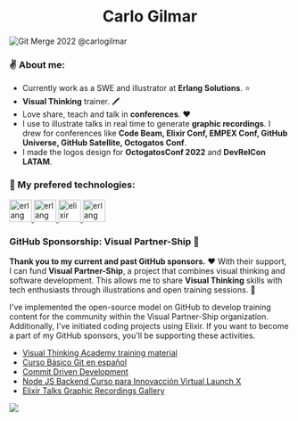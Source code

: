 <h1 align="center">Carlo Gilmar</h1>

![Git Merge 2022 @carlogilmar](https://user-images.githubusercontent.com/17634377/192607281-69c38144-d247-49c8-83bf-03f312dcba74.png)
  
### ✌️ About me:
  
  - Currently work as a SWE and illustrator at **Erlang Solutions**. ⭐️
  - **Visual Thinking** trainer. 🖍
  - Love share, teach and talk in **conferences**. ❤️  
  - I use to illustrate talks in real time to generate **graphic recordings**. I drew for conferences like **Code Beam, Elixir Conf, EMPEX Conf, GitHub Universe, GitHub Satellite, Octogatos Conf**. 
  - I made the logos design for **OctogatosConf 2022** and **DevRelCon LATAM**. 
  
### 🤩 My prefered technologies:

<p align="left"> 
<a href="https://git-scm.com/" target="_blank" rel="noreferrer"> <img src="https://www.vectorlogo.zone/logos/git-scm/git-scm-icon.svg" alt="erlang" width="40" height="40"/> </a> 
<a href="https://www.vim.org/docs.php" target="_blank" rel="noreferrer"> <img src="https://www.vectorlogo.zone/logos/vim/vim-icon.svg" alt="erlang" width="40" height="40"/> </a> 
<a href="https://elixir-lang.org" target="_blank" rel="noreferrer"> <img src="https://www.vectorlogo.zone/logos/elixir-lang/elixir-lang-icon.svg" alt="elixir" width="40" height="40"/> </a> 
<a href="https://www.erlang.org/" target="_blank" rel="noreferrer"> <img src="https://www.vectorlogo.zone/logos/erlang/erlang-official.svg" alt="erlang" width="40" height="40"/> </a> 
</p>

### GitHub Sponsorship: Visual Partner-Ship 🤑

**Thank you to my current and past GitHub sponsors.** ❤️ With their support, I can fund **Visual Partner-Ship**, a project that combines visual thinking and software development. This allows me to share **Visual Thinking** skills with tech enthusiasts through illustrations and open training sessions. 🎨

I've implemented the open-source model on GitHub to develop training content for the community within the Visual Partner-Ship organization. Additionally, I've initiated coding projects using Elixir. If you want to become a part of my GitHub sponsors, you'll be supporting these activities.

- [Visual Thinking Academy training material](https://github.com/visualpartnership/visualthinking)
- [Curso Básico Git en español](https://github.com/carlogilmar/curso-git-esp)
- [Commit Driven Development](https://github.com/carlogilmar/commit-driven-development)
- [Node JS Backend Curso para Innovacción Virtual Launch X](https://github.com/carlogilmar/NodeJSCourse)
- [Elixir Talks Graphic Recordings Gallery](https://github.com/carlogilmar/visual_partnership)

<a href="https://github.com/sponsors/carlogilmar" target="_blank" rel="noreferrer">
  <img src="https://img.shields.io/badge/sponsor-30363D?style=for-the-badge&logo=GitHub-Sponsors&logoColor=#EA4AAA"/>
</a>
